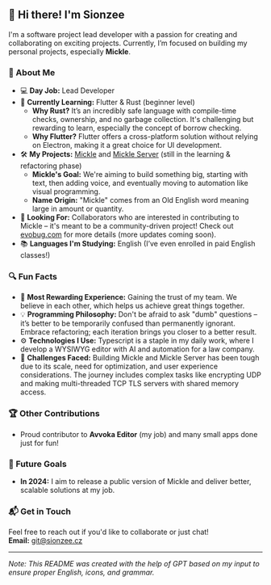 ## 👋 Hi there! I'm Sionzee

I'm a software project lead developer with a passion for creating and collaborating on exciting projects. Currently, I’m focused on building my personal projects, especially **Mickle**.

### 🚀 About Me
- 💻 **Day Job:** Lead Developer
- 🌱 **Currently Learning:** Flutter & Rust (beginner level)
  - **Why Rust?** It’s an incredibly safe language with compile-time checks, ownership, and no garbage collection. It's challenging but rewarding to learn, especially the concept of borrow checking.
  - **Why Flutter?** Flutter offers a cross-platform solution without relying on Electron, making it a great choice for UI development.
- 🛠️ **My Projects:** [Mickle](https://github.com/evobug-com/mickle) and [Mickle Server](https://github.com/evobug-com/mickle-server) (still in the learning & refactoring phase)
  - **Mickle's Goal:** We're aiming to build something big, starting with text, then adding voice, and eventually moving to automation like visual programming.
  - **Name Origin:** "Mickle" comes from an Old English word meaning large in amount or quantity.
- 👥 **Looking For:** Collaborators who are interested in contributing to Mickle – it's meant to be a community-driven project! Check out [evobug.com](https://evobug.com) for more details (more updates coming soon).
- 📚 **Languages I'm Studying:** English (I’ve even enrolled in paid English classes!)

### 🔍 Fun Facts
- 🎯 **Most Rewarding Experience:** Gaining the trust of my team. We believe in each other, which helps us achieve great things together.
- 💡 **Programming Philosophy:** Don't be afraid to ask "dumb" questions – it’s better to be temporarily confused than permanently ignorant. Embrace refactoring; each iteration brings you closer to a better result.
- ⚙️ **Technologies I Use:** Typescript is a staple in my daily work, where I develop a WYSIWYG editor with AI and automation for a law company.
- 🔧 **Challenges Faced:** Building Mickle and Mickle Server has been tough due to its scale, need for optimization, and user experience considerations. The journey includes complex tasks like encrypting UDP and making multi-threaded TCP TLS servers with shared memory access.

### 🏆 Other Contributions
- Proud contributor to **Avvoka Editor** (my job) and many small apps done just for fun!

### 🎯 Future Goals
- **In 2024:** I aim to release a public version of Mickle and deliver better, scalable solutions at my job.

### 📬 Get in Touch
Feel free to reach out if you'd like to collaborate or just chat!  
**Email:** [git@sionzee.cz](mailto:git@sionzee.cz)

---

*Note: This README was created with the help of GPT based on my input to ensure proper English, icons, and grammar.*
